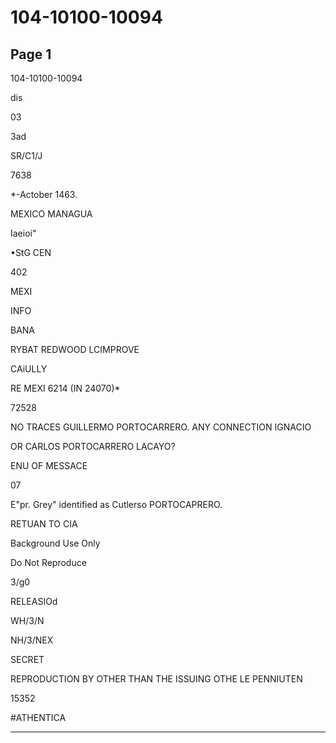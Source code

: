 # 104-10100-10094

## Page 1

104-10100-10094

dis

03

3ad

SR/C1/J

7638

*-Actober 1463.

MEXICO MANAGUA

Iaeioi"

•StG CEN

402

MEXI

INFO

BANA

RYBAT REDWOOD LCIMPROVE

CAiULLY

RE MEXI 6214 (IN 24070)*

72528

NO TRACES GUILLERMO PORTOCARRERO. ANY CONNECTION IGNACIO

OR CARLOS PORTOCARRERO LACAYO?

ENU OF MESSACE

07

E"pr. Grey" identified as Cutlerso PORTOCAPRERO.

RETUAN TO CIA

Background Use Only

Do Not Reproduce

3/g0

RELEASIOd

WH/3/N

NH/3/NEX

SECRET

REPRODUCTION BY OTHER THAN THE ISSUING OTHE LE PENNIUTEN

15352

#ATHENTICA

---

